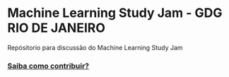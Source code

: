 # Machine Learning Study Jam - GDG RIO DE JANEIRO
Repósitorio para discussão do Machine Learning Study Jam

### [Saiba como contribuir?](https://github.com/gdgrio/mlcc/blob/master/CONTRIBUTE.md)
